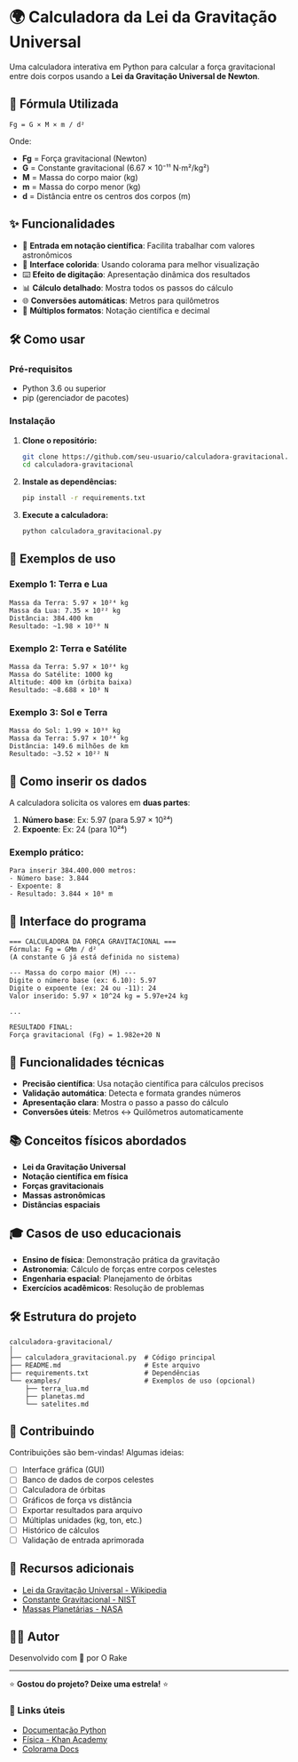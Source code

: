 # 🌍 Calculadora da Lei da Gravitação Universal

Uma calculadora interativa em Python para calcular a força gravitacional entre dois corpos usando a **Lei da Gravitação Universal de Newton**.

## 🚀 Fórmula Utilizada

```
Fg = G × M × m / d²
```

Onde:
- **Fg** = Força gravitacional (Newton)
- **G** = Constante gravitacional (6.67 × 10⁻¹¹ N⋅m²/kg²)
- **M** = Massa do corpo maior (kg)
- **m** = Massa do corpo menor (kg)
- **d** = Distância entre os centros dos corpos (m)

## ✨ Funcionalidades

- 🔢 **Entrada em notação científica**: Facilita trabalhar com valores astronômicos
- 🎨 **Interface colorida**: Usando colorama para melhor visualização
- ⌨️ **Efeito de digitação**: Apresentação dinâmica dos resultados
- 📊 **Cálculo detalhado**: Mostra todos os passos do cálculo
- 🌐 **Conversões automáticas**: Metros para quilômetros
- 📐 **Múltiplos formatos**: Notação científica e decimal

## 🛠️ Como usar

### Pré-requisitos
- Python 3.6 ou superior
- pip (gerenciador de pacotes)

### Instalação

1. **Clone o repositório:**
   ```bash
   git clone https://github.com/seu-usuario/calculadora-gravitacional.git
   cd calculadora-gravitacional
   ```

2. **Instale as dependências:**
   ```bash
   pip install -r requirements.txt
   ```

3. **Execute a calculadora:**
   ```bash
   python calculadora_gravitacional.py
   ```

## 💫 Exemplos de uso

### Exemplo 1: Terra e Lua
```
Massa da Terra: 5.97 × 10²⁴ kg
Massa da Lua: 7.35 × 10²² kg
Distância: 384.400 km
Resultado: ~1.98 × 10²⁰ N
```

### Exemplo 2: Terra e Satélite
```
Massa da Terra: 5.97 × 10²⁴ kg
Massa do Satélite: 1000 kg
Altitude: 400 km (órbita baixa)
Resultado: ~8.688 × 10³ N
```

### Exemplo 3: Sol e Terra
```
Massa do Sol: 1.99 × 10³⁰ kg
Massa da Terra: 5.97 × 10²⁴ kg
Distância: 149.6 milhões de km
Resultado: ~3.52 × 10²² N
```

## 🎯 Como inserir os dados

A calculadora solicita os valores em **duas partes**:

1. **Número base**: Ex: 5.97 (para 5.97 × 10²⁴)
2. **Expoente**: Ex: 24 (para 10²⁴)

### Exemplo prático:
```
Para inserir 384.400.000 metros:
- Número base: 3.844
- Expoente: 8
- Resultado: 3.844 × 10⁸ m
```

## 📱 Interface do programa

```
=== CALCULADORA DA FORÇA GRAVITACIONAL ===
Fórmula: Fg = GMm / d²
(A constante G já está definida no sistema)

--- Massa do corpo maior (M) ---
Digite o número base (ex: 6.10): 5.97
Digite o expoente (ex: 24 ou -11): 24
Valor inserido: 5.97 × 10^24 kg = 5.97e+24 kg

...

RESULTADO FINAL:
Força gravitacional (Fg) = 1.982e+20 N
```

## 🔧 Funcionalidades técnicas

- **Precisão científica**: Usa notação científica para cálculos precisos
- **Validação automática**: Detecta e formata grandes números
- **Apresentação clara**: Mostra o passo a passo do cálculo
- **Conversões úteis**: Metros ↔ Quilômetros automaticamente

## 📚 Conceitos físicos abordados

- **Lei da Gravitação Universal**
- **Notação científica em física**
- **Forças gravitacionais**
- **Massas astronômicas**
- **Distâncias espaciais**

## 🎓 Casos de uso educacionais

- **Ensino de física**: Demonstração prática da gravitação
- **Astronomia**: Cálculo de forças entre corpos celestes
- **Engenharia espacial**: Planejamento de órbitas
- **Exercícios acadêmicos**: Resolução de problemas

## 🛠️ Estrutura do projeto

```
calculadora-gravitacional/
│
├── calculadora_gravitacional.py  # Código principal
├── README.md                     # Este arquivo
├── requirements.txt              # Dependências
└── examples/                     # Exemplos de uso (opcional)
    ├── terra_lua.md
    ├── planetas.md
    └── satelites.md
```

## 🤝 Contribuindo

Contribuições são bem-vindas! Algumas ideias:

- [ ] Interface gráfica (GUI)
- [ ] Banco de dados de corpos celestes
- [ ] Calculadora de órbitas
- [ ] Gráficos de força vs distância
- [ ] Exportar resultados para arquivo
- [ ] Múltiplas unidades (kg, ton, etc.)
- [ ] Histórico de cálculos
- [ ] Validação de entrada aprimorada

## 📖 Recursos adicionais

- [Lei da Gravitação Universal - Wikipedia](https://pt.wikipedia.org/wiki/Lei_da_gravita%C3%A7%C3%A3o_universal)
- [Constante Gravitacional - NIST](https://physics.nist.gov/cgi-bin/cuu/Value?bg)
- [Massas Planetárias - NASA](https://nssdc.gsfc.nasa.gov/planetary/factsheet/)

## 👨‍💻 Autor

Desenvolvido com 🌟 por O Rake

---

⭐ **Gostou do projeto? Deixe uma estrela!** ⭐

### 🔗 Links úteis
- [Documentação Python](https://docs.python.org/)
- [Física - Khan Academy](https://www.khanacademy.org/science/physics)
- [Colorama Docs](https://pypi.org/project/colorama/)
